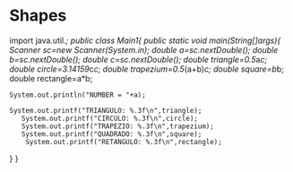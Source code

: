 # Shapes
import java.util.*;
public class Main1{
  public static void main(String[]args){
    Scanner sc=new Scanner(System.in);
   double a=sc.nextDouble();
   double b=sc.nextDouble();
   double c=sc.nextDouble();
   double triangle=0.5*a*c;
   double circle=3.14159*c*c;
   double trapezium=0.5*(a+b)*c;
   double square=b*b;
   double rectangle=a*b;
   
   
    System.out.println("NUMBER = "+a);
  
    System.out.printf("TRIANGULO: %.3f\n",triangle);
       System.out.printf("CIRCULO: %.3f\n",circle);
       System.out.printf("TRAPEZIO: %.3f\n",trapezium);
       System.out.printf("QUADRADO: %.3f\n",square);
        System.out.printf("RETANGULO: %.3f\n",rectangle);
  }
}
